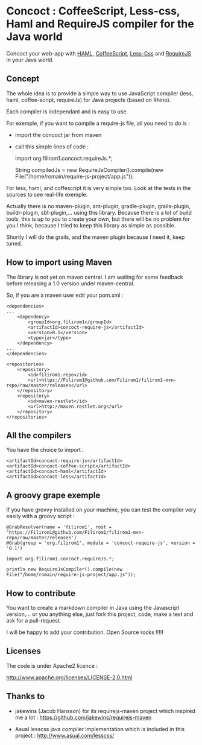 Concoct : CoffeeScript, Less-css, Haml and RequireJS compiler for the Java world
================================================================================

Concoct your web-app with [HAML](http://haml-lang.com/), [CoffeeScript](http://jashkenas.github.com/coffee-script/), [Less-Css](http://lesscss.org/) and [RequireJS](http://requirejs.org/) in your Java world.


Concept
-------

The whole idea is to provide a simple way to use JavaScript compiler (less, haml, coffee-script, requireJs) for Java projects (based on Rhino).

Each compiler is independant and is easy to use.

For exemple, if you want to compile a require-js file, all you need to do is : 

  - import the concoct jar from maven
  - call this simple lines of code : 

    import org.filirom1.concoct.requireJs.*;
    
    String compiledJs = new RequireJsCompiler().compile(new File("/home/romain/require-js-project/app.js"));


For less, haml, and coffescript it is very simple too. Look at the tests in the sources to see real-life exemple.


Actually there is no maven-plugin, ant-plugin, gradle-plugin, grails-plugin, buildr-plugin, sbt-plugin,... using this library. Because there is a lot of build tools, this is up to you to create your own, but there will be no problem for you I think, because I tried to keep this library as simple as possible.

Shortly I will do the grails, and the maven plugin because I need it, keep tuned.



How to import using Maven
-------------------------

The library is not yet on maven central. I am waiting for some feedback before releasing a 1.0 version under maven-central.

So, if you are a maven user edit your pom.xml : 

    <dependencies>
    ...
        <dependency>
            <groupId>org.filirom1</groupId>
            <artifactId>concoct-require-js</artifactId>
            <version>0.1</version>
            <type>jar</type>
        </dependency>
    ...
    </dependencies>

    <repositories>
        <repository>
            <id>filirom1-repo</id>
            <url>https://Filirom1@github.com/Filirom1/filirom1-mvn-repo/raw/master/releases</url>
        </repository>
        <repository>
            <id>maven-restlet</id>
            <url>http://maven.restlet.org</url>
        </repository>
    </repositories>



All the compilers
-----------------

You have the choice to import : 

    <artifactId>concoct-require-js</artifactId>
    <artifactId>concoct-coffee-script</artifactId>
    <artifactId>concoct-haml</artifactId>
    <artifactId>concoct-less</artifactId> 


A groovy grape exemple
----------------------

If you have grovvy installed on your machine, you can test the compiler very easily with a groovy script : 

    @GrabResolver(name = 'filirom1', root = 'https://Filirom1@github.com/Filirom1/filirom1-mvn-repo/raw/master/releases')
    @Grab(group = 'org.filirom1', module = 'concoct-require-js', version = '0.1')

    import org.filirom1.concoct.requireJs.*;

    println new RequireJsCompiler().compile(new File("/home/romain/require-js-project/app.js"));


How to contribute
-----------------

You want to create a markdown compiler in Java using the Javascript version,... or you anything else, just fork this project, code, make a test and ask for a pull-request.

I will be happy to add your contribution. Open Source rocks !!!!!


Licenses
--------
The code is under Apache2 licence : 

<http://www.apache.org/licenses/LICENSE-2.0.html>


Thanks to
---------

 - jakewins (Jacob Hansson) for its requirejs-maven project which inspired me a lot :
<https://github.com/jakewins/requirejs-maven>

 - Asual lesscss java compiler implementation which is included in this project :
<http://www.asual.com/lesscss/>
